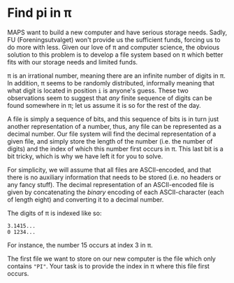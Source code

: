 # Find pi in π

MAPS want to build a new computer and have serious storage needs. Sadly, FU
(Foreningsutvalget) won't provide us the sufficient funds, forcing us to do
more with less. Given our love of π and computer science, the obvious solution
to this problem is to develop a file system based on π which better fits with
our storage needs and limited funds.

π is an irrational number, meaning there are an infinite number of digits in π.
In addition, π seems to be randomly distributed, informally meaning that what
digit is located in position `i` is anyone's guess. These two observations seem to
suggest that *any* finite sequence of digits can be found somewhere in π; let
us assume it is so for the rest of the day.

A file is simply a sequence of bits, and this sequence of bits is in turn just
another representation of a number, thus, any file can be represented as a
decimal number. Our file system will find the decimal representation of a given
file, and simply store the length of the number (i.e. the number of digits) and
the index of which this number first occurs in π. This last bit is a bit
tricky, which is why we have left it for you to solve.

For simplicity, we will assume that all files are ASCII-encoded, and that there
is no auxiliary information that needs to be stored (i.e. no headers or any
fancy stuff). The decimal representation of an ASCII-encoded file is given by
concatenating the *binary* encoding of each ASCII-character (each of length
eight) and converting it to a decimal number.

The digits of π is indexed like so:

```
3.1415...
0 1234...
```

For instance, the number 15 occurs at index 3 in π.

The first file we want to store on our new computer is the file which only
contains `"PI"`. Your task is to provide the index in π where this file first
occurs.
